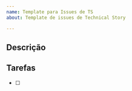 ```yaml
---
name: Template para Issues de TS
about: Template de issues de Technical Story

---
```


## Descrição
<!-- Exemplo: Refatorar o Doc. de visao ou Refatorar parte x do codigo. -->

## Tarefas
<!-- Descrever o que precisa ser alterado e onde.. -->
- [ ] 
